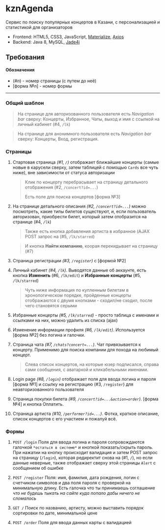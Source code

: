 # kznAgenda

Сервис по поиску популярных концертов в Казани, с персонализацией и статистикой для организаторов

  - Frontend: HTML5, CSS3, JavaScript, [Materialize](https://materializecss.com/), [Axios](https://github.com/axios/axios/blob/master/README.md)
  - Backend: Java 8, MySQL, [Jade4j](https://github.com/neuland/jade4j)

## Требования
#### Обозначения
- (#_n_) - номер страницы (с путем до неё)
- [форма №*n*] - номер формы
-----------
### Общий шаблон
> На странице для авторизованного пользователя есть _Navigation bar_ сверху: Концерты, Избранное, Чаты, выход и имя с ссылкой на личный кабинет (#4, `/lk`) 

> На странице для анонимного пользователя есть _Navigation bar_ сверху: Концерты, Вход, регистрация. 

### Страницы
1. Стартовая страница _(#1, `/`)_ отображает ближайшие концерты (самые новые в карусели сверху, затем таблицей с помощью `Cards` все чуть ниже), вне зависимости от статуса авторизации
	
	> Клик по концерту перебрасывает на страницу детального отображения (#2, `/concert?id=...`)
	> 
	> Есть поле для поиска концертов [форма №3]
    

2. На странице детального описания _(#2, `/concert?id=...`)_ можно посмотреть, какие типы билетов существуют, и, если пользователь авторизован, приобрести билет, который затем отобразится на странице (#4, `/lk`)

	> Также есть кнопка добавления артиста в избранное (AJAX POST запрос на (#5, `/lk/starred`)
	
	> И кнопка **Найти компанию**, коорая перекидывает на страницу (#7)

3. Страница регистрации  _(#3, `/register`)_ с [формой №2]

4. Личный кабинет _(#4, `/lk`)_. Выводятся данные об аккаунте, есть кнопка **Изменить** (#6, `/lk/edit`) и **Избранные концерты** (#5, `/lk/starred`)
	> Чуть ниже информация по купленным билетам в хронологическом порядке, пройденные концерты отображаются с двумя кнопками - сходил/не сходил, после чего становятся серыми

5. Избранные концерты _(#5, `/lk/starred`)_ - просто таблица с именами и ссылками на них, можно удалить из списка (ajax)

6. Изменение информации профиля _(#6, `/lk/edit`)_. Используется [форма №2] без логина и галочки.

7. Страница чата _(#7, `/chats?concert=...`)_. Чат привязывается к концерту. Применимо для поиска компании для похода на любимый концерт.
	> Слева список концертов, на которые юзер подписался, справа сами сообщения, с аватаркой и кликабельными именами.
	
8. Login page _(#8, `/login`)_ отображает поля для ввода логина и пароля [форма №1] и ссылку на регистрацию (#3, `/register`) для неавторизованного пользователя

9. Страница покупки билета _(#9, `/concert?id=...&action=order`)_. [форма №4] и кнопка Оплатить.

10. Страница артиста _(#10, `/performer?id=...`)_. Фотка, краткое описание, список концертов с его участием и пожалуй всё.

### Формы
1. `POST /login` Поля для ввода логина и пароля сопровождаются галочкой `*остаться в системе*` и кнопкой показать/скрыть пароль. При нажатии на кнопку происходит валидация и затем POST запрос на страницу (`/login`), которая редиректит снова на (#1, `/`), но если данные неверные, также отображает сверху этой страницы `Alert` с сообщением об ошибке

2. `POST /register` Поля: имя, фамилия, дата рождения, логин с счетчиком символов и два поля пароля с проверкой на минимальную длину. Есть галочка что ты принимаешь соглашение _что не будешь тыкать на сайте куда попало дабы ничего не сломалось_

3. `GET /` Поиск по названию, артисту, можно выставить порядок сортировки по дате, минимальной цене

4. `POST /order` Поля для ввода данных карты с валидацией

